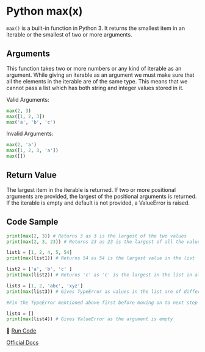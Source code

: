 # Python max(x)

`max()` is a built-in function in Python 3. It returns the smallest item in an iterable or the smallest of two or more arguments.

## Arguments
This function takes two or more numbers or any kind of iterable as an argument. While giving an iterable as an argument we must make sure that all the elements in the iterable are of the same type. This means that we cannot pass a list which has both string and integer values stored in it.

Valid Arguments:
```python
max(2, 3)
max([1, 2, 3])
max('a', 'b', 'c')
```
Invalid Arguments:
```python
max(2, 'a')
max([1, 2, 3, 'a'])
max([])
```

## Return Value

The largest item in the iterable is returned. If two or more positional arguments are provided, the largest of the positional arguments 
is returned. If the iterable is empty and default is not provided, a ValueError is raised.

## Code Sample

```python
print(max(2, 3)) # Returns 3 as 3 is the largest of the two values
print(max(2, 3, 23)) # Returns 23 as 23 is the largest of all the values

list1 = [1, 2, 4, 5, 54]
print(max(list1)) # Returns 54 as 54 is the largest value in the list

list2 = ['a', 'b', 'c' ]
print(max(list2)) # Returns 'c' as 'c' is the largest in the list in alphabetical order

list3 = [1, 2, 'abc', 'xyz']
print(max(list3)) # Gives TypeError as values in the list are of different type

#Fix the TypeError mentioned above first before moving on to next step

list4 = []
print(max(list4)) # Gives ValueError as the argument is empty  
```

:rocket: [Run Code](https://repl.it/CVok)

[Official Docs](https://docs.python.org/3/library/functions.html#max)
